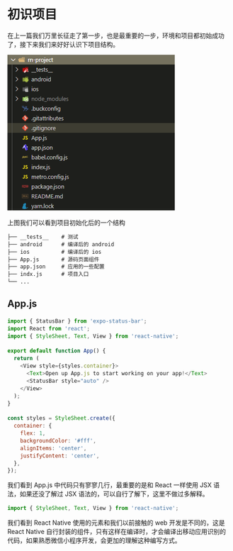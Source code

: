 # 初识项目

在上一篇我们万里长征走了第一步，也是最重要的一步，环境和项目都初始成功了，接下来我们来好好认识下项目结构。

![image.png](./images/root.png)

上图我们可以看到项目初始化后的一个结构

```markdown
├── __tests__    # 测试
├── android      # 编译后的 android 
├── ios          # 编译后的 ios 
├── App.js       # 源码页面组件 
├── app.json     # 应用的一些配置
├── indx.js      # 项目入口
└── ...

```

## App.js
```javascript
import { StatusBar } from 'expo-status-bar';
import React from 'react';
import { StyleSheet, Text, View } from 'react-native';

export default function App() {
  return (
    <View style={styles.container}>
      <Text>Open up App.js to start working on your app!</Text>
      <StatusBar style="auto" />
    </View>
  );
}

const styles = StyleSheet.create({
  container: {
    flex: 1,
    backgroundColor: '#fff',
    alignItems: 'center',
    justifyContent: 'center',
  },
});

```

我们看到 App.js 中代码只有寥寥几行，最重要的是和 React 一样使用 JSX 语法，如果还没了解过 JSX 语法的，可以自行了解下，这里不做过多解释。

```javascript
import { StyleSheet, Text, View } from 'react-native';
```
我们看到 React Native 使用的元素和我们以前接触的 web 开发是不同的，这是 React Native 自行封装的组件，只有这样在编译时，才会编译出移动应用识别的代码，如果熟悉微信小程序开发，会更加的理解这种编写方式。
